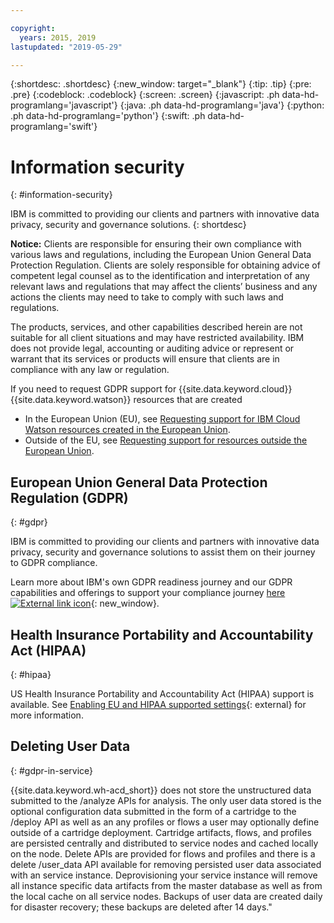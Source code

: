 ```yaml
---

copyright:
  years: 2015, 2019
lastupdated: "2019-05-29"

---
```


{:shortdesc: .shortdesc}
{:new_window: target="_blank"}
{:tip: .tip}
{:pre: .pre}
{:codeblock: .codeblock}
{:screen: .screen}
{:javascript: .ph data-hd-programlang='javascript'}
{:java: .ph data-hd-programlang='java'}
{:python: .ph data-hd-programlang='python'}
{:swift: .ph data-hd-programlang='swift'}

# Information security
{: #information-security}

IBM is committed to providing our clients and partners with innovative data privacy, security and governance solutions.
{: shortdesc}

**Notice:**
Clients are responsible for ensuring their own compliance with various laws and regulations, including the European Union General Data Protection Regulation. Clients are solely responsible for obtaining advice of competent legal counsel as to the identification and interpretation of any relevant laws and regulations that may affect the clients’ business and any actions the clients may need to take to comply with such laws and regulations.

The products, services, and other capabilities described herein are not suitable for all client situations and may have restricted availability. IBM does not provide legal, accounting or auditing advice or represent or warrant that its services or products will ensure that clients are in compliance with any law or regulation.

If you need to request GDPR support for {{site.data.keyword.cloud}} {{site.data.keyword.watson}} resources that are created

-   In the European Union (EU), see [Requesting support for IBM Cloud Watson resources created in the European Union](/docs/services/watson?topic=watson-gdpr-sar#request-EU).
-   Outside of the EU, see [Requesting support for resources outside the European Union](/docs/services/watson/?topic=watson-gdpr-sar#request-non-EU).

## European Union General Data Protection Regulation (GDPR)
{: #gdpr}

IBM is committed to providing our clients and partners with innovative data privacy, security and governance solutions to assist them on their journey to GDPR compliance.

Learn more about IBM's own GDPR readiness journey and our GDPR capabilities and offerings to support your compliance journey [here ![External link icon](../../icons/launch-glyph.svg "External link icon")](http://www.ibm.com/gdpr){: new_window}.

## Health Insurance Portability and Accountability Act (HIPAA)
{: #hipaa}

US Health Insurance Portability and Accountability Act (HIPAA) support is available. See [Enabling EU and HIPAA supported settings](/docs/account?topic=account-eu-hipaa-supported#eu-hipaa-supported){: external} for more information.

## Deleting User Data
{: #gdpr-in-service}

{{site.data.keyword.wh-acd_short}} does not store the unstructured data submitted to the /analyze APIs for analysis. The only user data stored is the optional configuration data submitted in the form of a cartridge to the /deploy API as well as an any profiles or flows a user may optionally define outside of a cartridge deployment. Cartridge artifacts, flows, and profiles are persisted centrally and distributed to service nodes and cached locally on the node. Delete APIs are provided for flows and profiles and there is a delete /user_data API available for removing persisted user data associated with an service instance. Deprovisioning your service instance will remove all instance specific data artifacts from the master database as well as from the local cache on all service nodes. Backups of user data are created daily for disaster recovery; these backups are deleted after 14 days."
